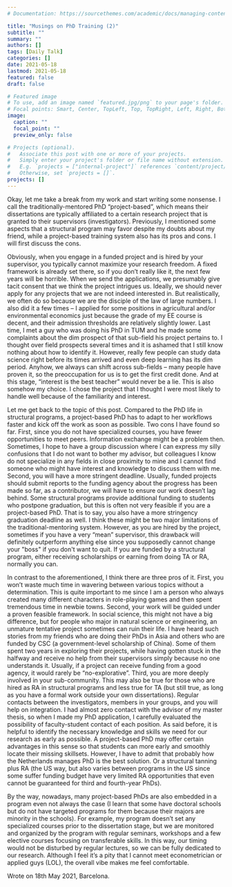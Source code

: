 ```yaml
---
# Documentation: https://sourcethemes.com/academic/docs/managing-content/

title: "Musings on PhD Training (2)"
subtitle: ""
summary: ""
authors: []
tags: [Daily Talk]
categories: []
date: 2021-05-18
lastmod: 2021-05-18
featured: false
draft: false

# Featured image
# To use, add an image named `featured.jpg/png` to your page's folder.
# Focal points: Smart, Center, TopLeft, Top, TopRight, Left, Right, BottomLeft, Bottom, BottomRight.
image:
  caption: ""
  focal_point: ""
  preview_only: false

# Projects (optional).
#   Associate this post with one or more of your projects.
#   Simply enter your project's folder or file name without extension.
#   E.g. `projects = ["internal-project"]` references `content/project/deep-learning/index.md`.
#   Otherwise, set `projects = []`.
projects: []
---
```

Okay, let me take a break from my work and start writing some nonsense. I call the traditionally-mentored PhD “project-based”, which means their dissertations are typically affiliated to a certain research project that is granted to their supervisors (investigators). Previously, I mentioned some aspects that a structural program may favor despite my doubts about my friend, while a project-based training system also has its pros and cons. I will first discuss the cons. 

Obviously, when you engage in a funded project and is hired by your supervisor, you typically cannot maximize your research freedom. A fixed framework is already set there, so if you don’t really like it, the next few years will be horrible. When we send the applications, we presumably give tacit consent that we think the project intrigues us. Ideally, we should never apply for any projects that we are not indeed interested in. But realistically, we often do so because we are the disciple of the law of large numbers. I also did it a few times – I applied for some positions in agricultural and/or environmental economics just because the grade of my EE course is decent, and their admission thresholds are relatively slightly lower. Last time, I met a guy who was doing his PhD in TUM and he made some complaints about the dim prospect of that sub-field his project pertains to. I thought over field prospects several times and it is ashamed that I still know nothing about how to identify it. However, really few people can study data science right before its times arrived and even deep learning has its dim period. Anyhow, we always can shift across sub-fields – many people have proven it, so the preoccupation for us is to get the first credit done. And at this stage, “interest is the best teacher” would never be a lie. This is also somehow my choice. I chose the project that I thought I were most likely to handle well because of the familiarity and interest.

Let me get back to the topic of this post. Compared to the PhD life in structural programs, a project-based PhD has to adapt to her workflows faster and kick off the work as soon as possible. Two cons I have found so far. First, since you do not have specialized courses, you have fewer opportunities to meet peers. Information exchange might be a problem then. Sometimes, I hope to have a group discussion where I can express my silly confusions that I do not want to bother my advisor, but colleagues I know do not specialize in any fields in close proximity to mine and I cannot find someone who might have interest and knowledge to discuss them with me. Second, you will have a more stringent deadline. Usually, funded projects should submit reports to the funding agency about the progress has been made so far, as a contributor, we will have to ensure our work doesn’t lag behind. Some structural programs provide additional funding to students who postpone graduation, but this is often not very feasible if you are a project-based PhD. That is to say, you also have a more stringency graduation deadline as well. I think these might be two major limitations of the traditional-mentoring system. However, as you are hired by the project, sometimes if you have a very “mean” supervisor, this drawback will definitely outperform anything else since you supposedly cannot change your "boss" if you don't want to quit. If you are funded by a structural program, either receiving scholarships or earning from doing TA or RA, normally you can.

In contrast to the aforementioned, I think there are three pros of it. First, you won’t waste much time in wavering between various topics without a determination. This is quite important to me since I am a person who always created many different characters in role-playing games and then spent tremendous time in newbie towns. Second, your work will be guided under a proven feasible framework. In social science, this might not have a big difference, but for people who major in natural science or engineering, an unmature tentative project sometimes can ruin their life. I have heard such stories from my friends who are doing their PhDs in Asia and others who are funded by CSC (a government-level scholarship of China). Some of them spent two years in exploring their projects, while having gotten stuck in the halfway and receive no help from their supervisors simply because no one understands it. Usually, if a project can receive funding from a good agency, it would rarely be “no-explorative”. Third, you are more deeply involved in your sub-community. This may also be true for those who are hired as RA in structural programs and less true for TA (but still true, as long as you have a formal work outside your own dissertations). Regular contacts between the investigators, members in your groups, and you will help on integration. I had almost zero contact with the advisor of my master thesis, so when I made my PhD application, I carefully evaluated the possibility of faculty-student contact of each position. As said before, it is helpful to identify the necessary knowledge and skills we need for our research as early as possible. A project-based PhD may offer certain advantages in this sense so that students can more early and smoothly locate their missing skillsets. However, I have to admit that probably how the Netherlands manages PhD is the best solution. Or a structural tanning plus RA (the US way, but also varies between programs in the US since some suffer funding budget have very limited RA opportunities that even cannot be guaranteed for third and fourth-year PhDs). 

By the way, nowadays, many project-based PhDs are also embedded in a program even not always the case (I learn that some have doctoral schools but do not have targeted programs for them because their majors are minority in the schools). For example, my program doesn’t set any specialized courses prior to the dissertation stage, but we are monitored and organized by the program with regular seminars, workshops and a few elective courses focusing on transferable skills. In this way, our timing would not be disturbed by regular lectures, so we can be fully dedicated to our research. Although I feel it’s a pity that I cannot meet econometrician or applied guys (LOL), the overall vibe makes me feel comfortable.

Wrote on 18th May 2021, Barcelona.
